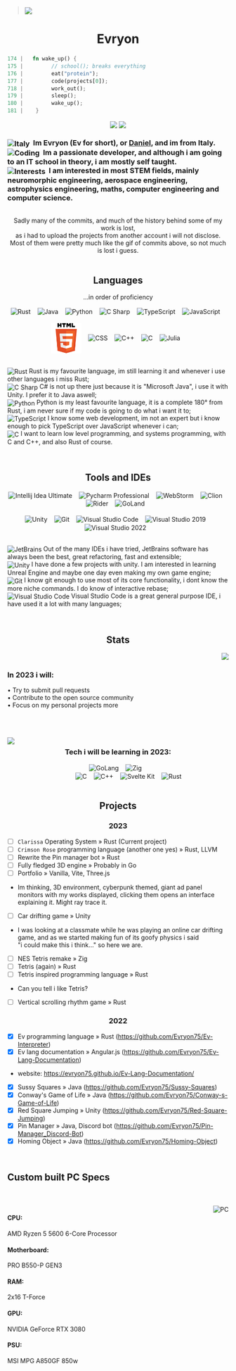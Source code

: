 >   <img align="center"  src="https://readme-typing-svg.demolab.com?font=Fira+Code&size=15&duration=3000&pause=1000&color=00ff00&repeat=true&width=800&lines=git+commit+-m+%22Implemented+the+thing%2C+the+the+thing%2C+yes+uhh%22;git+commit+-m+%22Added+support+for+pointers+and+they+definitely+work+trust+me%22;git+commit+-m+%22Fixed+pointers+ok+for+real+now+tho%2C+maybe%2C+i+hope%22;git+commit+-m+%22Tetris+break+🙂%22;git+commit+-m+%22It+is+2am+and+NOTHING+WORKS+STILL%22;git+commit+-m+%22Bury+the+liiight+deep+withiiin%22;git+commit+-m+%22I+AM+GOING+INSANE%22;git+commit+-m+%22wait+ok+it+works+now+i+am+such+a+good+programmer%22"/>

<h1 align="center">Evryon</h1>


```rust
174 |   fn wake_up() {
175 |         // school(); breaks everything
176 |         eat("protein");
177 |         code(projects[0]);
718 |         work_out();
179 |         sleep();
180 |         wake_up();
181 |    }
```

<div align="center">
<img align="center" style="height: 180px" src="https://github-profile-trophy.vercel.app/?username=Evryon75&no-bg=true&theme=onestar&margin-w=7&margin-h=7&row=1&column=3&no-frame=true"/>
<img align="center" style="height: 150px" src="https://github-profile-trophy.vercel.app/?username=Evryon75&no-bg=true&theme=onestar&margin-w=7&margin-h=7&row=1&column=3&no-frame=true&title=Stars,Followers,Issues"/><br>
  
  <h3 align="left">
    <img title="Italy" align="center" style="height: 30px" src="https://images.emojiterra.com/twitter/v13.1/512px/1f1ee-1f1f9.png"/>&nbsp
    Im Evryon (Ev for short), or <a href="https://www.youtube.com/watch?v=sLVBCeZ7NjQ">Daniel</a>, and im from Italy.<br>
    <img title="Coding" align="center" style="height: 30px" src="https://cdn-icons-png.flaticon.com/512/2621/2621040.png"/>&nbsp
    Im a passionate developer, and although i am going to an IT school in theory, i am mostly self taught.<br>
    <img title="Interests" align="center" style="height: 30px" src="https://www.iconpacks.net/icons/2/free-star-icon-2768-thumb.png"/>&nbsp
    I am interested in most STEM fields, mainly neuromorphic engineering, aerospace engineering, astrophysics engineering, maths, computer engineering and computer science.<br>
  </h3>
  <br>
  Sadly many of the commits, and much of the history behind some of my work is lost,<br>as i had to upload the projects from another account i will not disclose.<br>
  Most of them were pretty much like the gif of commits above, so not much is lost i guess.
</div>
<br>

<div align="center">
  <h2>Languages</h2>
  <p>...in order of proficiency</p>
</div>
<div align="center">
  <div align="center">
    <img title="Rust" align="center" style="height: 70px;" src="https://raw.githubusercontent.com/royrustdev/royrustdev/main/assets/icons/rust.svg"/>&nbsp&nbsp&nbsp
    <img title="Java" align="center" style="height: 70px" src="https://seeklogo.com/images/J/java-logo-7F8B35BAB3-seeklogo.com.png"/>&nbsp&nbsp&nbsp
    <img title="Python" align="center" style="height: 70px" src="https://seeklogo.com/images/P/python-logo-A32636CAA3-seeklogo.com.png"/>&nbsp&nbsp&nbsp
    <img title="C Sharp" align="center" style="height: 70px" src="https://static.cdnlogo.com/logos/c/27/c.svg"/>&nbsp&nbsp&nbsp
    <img title="TypeScript" align="center" style="height: 70px" src="https://upload.wikimedia.org/wikipedia/commons/4/4c/Typescript_logo_2020.svg"/>&nbsp&nbsp&nbsp
    <img title="JavaScript" align="center" style="height: 70px" src="https://gitlab.schukai.com/uploads/-/system/group/avatar/139/javascript.png"/>&nbsp&nbsp&nbsp
  </div>
  <br>
  <div align="center">
    <img title="HTML" align="center" style="height: 70px" src="https://raw.githubusercontent.com/devicons/devicon/master/icons/html5/html5-original-wordmark.svg"/>&nbsp&nbsp&nbsp
    <img title="CSS" align="center" style="height: 70px" src="https://seeklogo.com/images/C/css3-logo-F1923C8D0E-seeklogo.com.png"/>&nbsp&nbsp&nbsp
    <img title="C++" align="center" style="height: 70px" src="https://seeklogo.com/images/C/c-logo-1B1817C041-seeklogo.com.png"/>&nbsp&nbsp&nbsp
    <img title="C" align="center" style="height: 70px" src="https://upload.wikimedia.org/wikipedia/commons/1/19/C_Logo.png"/>&nbsp&nbsp&nbsp
    <img title="Julia" align="center" style="height: 70px" src="https://abrudz.github.io/logos/Julia.svg"/>&nbsp&nbsp&nbsp
  </div><br>
  <p align="left">
    <img title="Rust" align="center" style="height: 20px;" src="https://raw.githubusercontent.com/royrustdev/royrustdev/main/assets/icons/rust.svg"/>
    Rust is my favourite language, im still learning it and whenever i use other languages i miss Rust;<br>
    <img title="C Sharp" align="center" style="height: 20px" src="https://static.cdnlogo.com/logos/c/27/c.svg"/>
    C# is not up there just because it is "Microsoft Java", i use it with Unity. I prefer it to Java aswell;<br>
    <img title="Python" align="center" style="height: 20px" src="https://seeklogo.com/images/P/python-logo-A32636CAA3-seeklogo.com.png"/>
    Python is my least favourite language, it is a complete 180° from Rust, i am never sure if my code is going to do what i want it to;<br>
    <img title="TypeScript" align="center" style="height: 20px" src="https://upload.wikimedia.org/wikipedia/commons/4/4c/Typescript_logo_2020.svg"/>
    I know some web development, im not an expert but i know enough to pick TypeScript over JavaScript whenever i can;<br>
    <img title="C" align="center" style="height: 20px" src="https://upload.wikimedia.org/wikipedia/commons/1/19/C_Logo.png"/>
    I want to learn low level programming, and systems programming, with C and C++, and also Rust of course.
  </p>
</div>
<br>

<div align="center">
  <h2>Tools and IDEs</h2>
</div>
<div align="center">
  <div align="center">
      <img title="Intellij Idea Ultimate" align="center" style="height: 70px" src="https://upload.wikimedia.org/wikipedia/commons/thumb/9/9c/IntelliJ_IDEA_Icon.svg/1200px-IntelliJ_IDEA_Icon.svg.png"/>&nbsp&nbsp&nbsp
      <img title="Pycharm Professional" align="center" style="width: 70px" src="https://upload.wikimedia.org/wikipedia/commons/thumb/1/1d/PyCharm_Icon.svg/2048px-PyCharm_Icon.svg.png"/>&nbsp&nbsp&nbsp
      <img title="WebStorm" align="center" style="height: 70px" src="https://upload.wikimedia.org/wikipedia/commons/thumb/c/c0/WebStorm_Icon.svg/1024px-WebStorm_Icon.svg.png"/>&nbsp&nbsp&nbsp
      <img title="Clion" align="center" style="height: 70px" src="https://static-00.iconduck.com/assets.00/clion-icon-512x512-tvyolucv.png"/>&nbsp&nbsp&nbsp
      <img title="Rider" align="center" style="height: 70px" src="https://upload.wikimedia.org/wikipedia/commons/thumb/6/6e/JetBrains_Rider_Icon.svg/1200px-JetBrains_Rider_Icon.svg.png"/>&nbsp&nbsp&nbsp
      <img title="GoLand" align="center" style="height: 70px" src="https://camo.githubusercontent.com/d0db72d1498c5aa34ef003bf7ca0c761e314d2fb25c791ac0c9244714cce351e/687474703a2f2f7265736f75726365732e6a6574627261696e732e636f6d2f73746f726167652f70726f64756374732f676f6c616e642f696d672f6d6574612f676f6c616e645f6c6f676f5f333030783330302e706e67"/>&nbsp&nbsp&nbsp
  </div>
  <br>
  <div align="center">
      <img title="Unity" align="center" style="height: 70px" src="https://preview.redd.it/tu3gt6ysfxq71.png?auto=webp&s=10ab55d9dc09e7ed6ea59bd5916800a5272d5969"/>&nbsp&nbsp&nbsp
      <img title="Git" align="center" style="height: 70px" src="https://git-scm.com/images/logos/downloads/Git-Icon-1788C.png"/>&nbsp&nbsp&nbsp
      <img title="Visual Studio Code" align="center" style="height: 70px" src="https://upload.wikimedia.org/wikipedia/commons/thumb/9/9a/Visual_Studio_Code_1.35_icon.svg/2048px-Visual_Studio_Code_1.35_icon.svg.png"/>&nbsp&nbsp&nbsp
      <img title="Visual Studio 2019" align="center" style="height: 70px" src="https://upload.wikimedia.org/wikipedia/commons/thumb/5/59/Visual_Studio_Icon_2019.svg/2060px-Visual_Studio_Icon_2019.svg.png"/>&nbsp&nbsp&nbsp
      <img title="Visual Studio 2022" align="center" style="height: 70px" src="https://upload.wikimedia.org/wikipedia/commons/thumb/2/2c/Visual_Studio_Icon_2022.svg/1200px-Visual_Studio_Icon_2022.svg.png"/>&nbsp&nbsp&nbsp
  </div>
  <br>
  <p align="left">
    <img title="JetBrains" align="center" style="height: 20px;" src="https://resources.jetbrains.com/storage/products/company/brand/logos/jb_beam.png"/>
    Out of the many IDEs i have tried, JetBrains software has always been the best, great refactoring, fast and extensible;<br>
    <img title="Unity" align="center" style="height: 20px" src="https://preview.redd.it/tu3gt6ysfxq71.png?auto=webp&s=10ab55d9dc09e7ed6ea59bd5916800a5272d5969"/>
    I have done a few projects with unity. I am interested in learning Unreal Engine and maybe one day even making my own game engine;<br>
    <img title="Git" align="center" style="height: 20px" src="https://git-scm.com/images/logos/downloads/Git-Icon-1788C.png"/>
    I know git enough to use most of its core functionality, i dont know the more niche commands. I do know of interactive rebase;<br>
    <img title="Visual Studio Code" align="center" style="height: 20px" src="https://upload.wikimedia.org/wikipedia/commons/thumb/9/9a/Visual_Studio_Code_1.35_icon.svg/2048px-Visual_Studio_Code_1.35_icon.svg.png"/>
    Visual Studio Code is a great general purpose IDE, i have used it a lot with many languages;<br>
  </p>
</div>

<br>

<div align="center">
  <h2>Stats</h2>
  <div align="left">
    <p align="center">
      <img align="right" top="500" src="https://github-readme-stats.vercel.app/api?username=Evryon75&show_icons=true&theme=dark&text_color=9c9c9c&border_color=ffffff&icon_color=ff0000&ring_color=ff0000&bg_color=40,202020,101010,090909">
    </p>
    <br>
    <h3 align="left">In 2023 i will:</h3>
    • Try to submit pull requests<br>
    • Contribute to the open source community<br>
    • Focus on my personal projects more<br>
  </div>
  <br>
  <div>
    <p align="center">
    <br>
    <br>
      <img align="left" top="500" src="https://github-readme-stats.vercel.app/api/top-langs/?username=Evryon75&show_icons=true&theme=dark&text_color=9c9c9c&border_color=ffffff&icon_color=ff0000&&langs_count=5&bg_color=40,202020,101010,090909">
    </p>
    <div align="center">
      <h3 align="center">Tech i will be learning in 2023:</h3>
      <img title="GoLang" align="center" style="height: 70px" src="https://upload.wikimedia.org/wikipedia/commons/thumb/0/05/Go_Logo_Blue.svg/1200px-Go_Logo_Blue.svg.png"/>&nbsp&nbsp&nbsp
      <img title="Zig" align="center" style="height: 70px" src="https://upload.wikimedia.org/wikipedia/commons/thumb/f/f9/Zig_programming_language_logo.svg/2560px-Zig_programming_language_logo.svg.png"/>&nbsp&nbsp&nbsp
    </div>
    <div align="center">
      &nbsp&nbsp&nbsp&nbsp&nbsp&nbsp&nbsp&nbsp&nbsp&nbsp&nbsp&nbsp&nbsp&nbsp
      <img title="C" align="center" style="height: 70px" src="https://upload.wikimedia.org/wikipedia/commons/1/19/C_Logo.png"/>&nbsp&nbsp&nbsp
      <img title="C++" align="center" style="height: 70px" src="https://seeklogo.com/images/C/c-logo-1B1817C041-seeklogo.com.png"/>&nbsp&nbsp&nbsp
      <img title="Svelte Kit" align="center" style="height: 140px" src="https://kit.svelte.dev/_app/immutable/assets/svelte-kit-machine-3af040cb.png"/>&nbsp&nbsp&nbsp
      <img title="Rust" align="center" style="height: 70px" src="https://raw.githubusercontent.com/royrustdev/royrustdev/main/assets/icons/rust.svg"/>&nbsp&nbsp&nbsp
    </div>
  </div>
</div>


<br>

<div align="center">
  <h2>Projects</h2>
</div>
<h3 align="center">2023</h3>

- [ ] `Clarissa` Operating System » Rust (Current project)
- [ ] `Crimson Rose` programming language (another one yes) » Rust, LLVM
- [ ] Rewrite the Pin manager bot  » Rust
- [ ] Fully fledged 3D engine » Probably in Go
- [ ] Portfolio » Vanilla, Vite, Three.js
+ Im thinking, 3D environment, cyberpunk themed, giant ad panel monitors with my works displayed, clicking them opens an interface explaining it. Might ray trace it.
- [ ] Car drifting game » Unity
+ I was looking at a classmate while he was playing an online car drifting game, and as we started making fun of its goofy physics i said<br>"i could make this i think..." so here we are.
- [ ] NES Tetris remake » Zig
- [ ] Tetris (again) » Rust
- [ ] Tetris inspired programming language » Rust
+ Can you tell i like Tetris?
- [ ] Vertical scrolling rhythm game » Rust

<h3 align="center">2022</h3>

- [x] Ev programming language » Rust (https://github.com/Evryon75/Ev-Interpreter)
- [x] Ev lang documentation » Angular.js (https://github.com/Evryon75/Ev-Lang-Documentation)
+ website: https://evryon75.github.io/Ev-Lang-Documentation/
- [x] Sussy Squares » Java (https://github.com/Evryon75/Sussy-Squares)
- [x] Conway's Game of Life » Java (https://github.com/Evryon75/Conway-s-Game-of-Life)
- [x] Red Square Jumping » Unity (https://github.com/Evryon75/Red-Square-Jumping)
- [x] Pin Manager » Java, Discord bot (https://github.com/Evryon75/Pin-Manager_Discord-Bot)
- [x] Homing Object » Java (https://github.com/Evryon75/Homing-Object)

<br>
<h2>Custom built PC Specs</h2>
<br>
<br>

<img title="PC" align="right" top="500" src="https://image.apktoy.com/img/ca/com.aminapps.PCBuildingSimulator2/icon.png"/>
<h4>CPU:</h4>
AMD Ryzen 5 5600 6-Core Processor<br>
<h4>Motherboard:</h4>
PRO B550-P GEN3<br>
<h4>RAM:</h4>
2x16 T-Force<br>
<h4>GPU:</h4>
NVIDIA GeForce RTX 3080<br>
<h4>PSU:</h4>
MSI MPG A850GF 850w<br>

